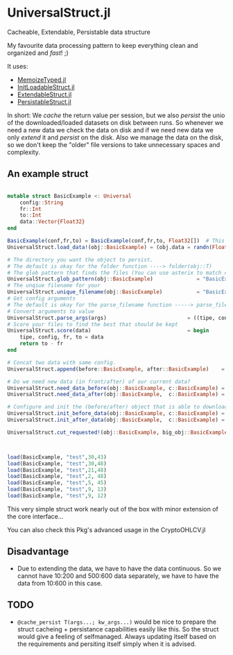 # UniversalStruct.jl
Cacheable, Extendable, Persistable data structure

My favourite data processing pattern to keep everything clean and organized and *fast*! ;)

It uses: 
- [MemoizeTyped.jl](https://github.com/Cvikli/MemoizeTyped.jl)
- [InitLoadableStruct.jl](https://github.com/Cvikli/InitLoadableStruct.jl)
- [ExtendableStruct.jl](https://github.com/Cvikli/ExtendableStruct.jl)
- [PersistableStruct.jl](https://github.com/Cvikli/PersistableStruct.jl)

In short: We *cache* the return value per session, but we also *persist* the unio of the downloaded/loaded datasets on disk between runs. So whenever we need a new data we check the data on disk and if we need new data we only *extend* it and *persist* on the disk. Also we manage the data on the disk, so we don't keep the "older" file versions to take unnecessary spaces and complexity. 


## An example struct 
```julia

mutable struct BasicExample <: Universal
	config::String
	fr::Int
	to::Int
	data::Vector{Float32}
end

BasicExample(conf,fr,to) = BasicExample(conf,fr,to, Float32[])  # This is for init(...) function basically. We need constructor without data!
UniversalStruct.load_data!(obj::BasicExample) = (obj.data = randn(Float32,obj.to-obj.fr); return obj)

# The directory you want the object to persist.
# The default is okay for the folder function ----> folder(obj::T)              where T = mkfolder_if_not_exist("./data")
# The glob pattern that finds the files (You can use asterix to match custom fields)
UniversalStruct.glob_pattern(obj::BasicExample)              = "BasicExample_$(obj.config)_*_*.jld2" # throw("Unimplemented... So basically to get the files list it is advised for you to build this.") #"$(T)_$(obj.config)_*_*"*".jld2"
# The unqiue filename for your 
UniversalStruct.unique_filename(obj::BasicExample)           = "BasicExample_$(obj.config)_$(obj.fr)_$(obj.to).jld2" 
# Get config arguments
# The default is okay for the parse_filename function -----> parse_filename(fname::String)                = split(strip_jld2(fname),"_")
# Convert arguments to value
UniversalStruct.parse_args(args)                          = ((tipe, config, fr, to) = args; return String(tipe), String(config), parse(Int,fr), parse(Int,to))
# Score your files to find the best that should be kept
UniversalStruct.score(data)                               = begin 
	tipe, config, fr, to = data
	return to - fr
end

# Concat two data with same config.
UniversalStruct.append(before::BasicExample, after::BasicExample)    = BasicExample(before.config, before.fr, after.to, vcat(before.data,after.data))

# Do we need new data (in front/after) of our current data?
UniversalStruct.need_data_before(obj::BasicExample, c::BasicExample) = obj.fr < c.fr
UniversalStruct.need_data_after(obj::BasicExample,  c::BasicExample) = c.to < obj.to

# Configure and init the (before/after) object that is able to download the right data with load_data
UniversalStruct.init_before_data(obj::BasicExample, c::BasicExample) = UniversalStruct.init(BasicExample, obj.config, obj.fr, c.fr)
UniversalStruct.init_after_data(obj::BasicExample,  c::BasicExample) = UniversalStruct.init(BasicExample, obj.config, c.to, obj.to)

UniversalStruct.cut_requested!(obj::BasicExample, big_obj::BasicExample) = (obj.data = big_obj.data[1+obj.fr-big_obj.fr:end-(big_obj.to-obj.to)]; return obj)



load(BasicExample, "test",30,43)
load(BasicExample, "test",30,48)
load(BasicExample, "test",21,48)
load(BasicExample, "test",2, 48)
load(BasicExample, "test",5, 45)
load(BasicExample, "test",9, 13)
load(BasicExample, "test",9, 12)
```
This very simple struct work nearly out of the box with minor extension of the core interface...

You can also check this Pkg's advanced usage in the CryptoOHLCV.jl

## Disadvantage
- Due to extending the data, we have to have the data continuous. So we cannot have 10:200 and 500:600 data separately, we have to have the data from 10:600 in this case. 

## TODO 
 - `@cache_persist T(args...; kw_args...)` would be nice to prepare the struct cacheing + persistance capabilities easily like this. So the struct would give a feeling of selfmanaged. Always updating itself based on the requirements and persiting itself simply when it is advised.

